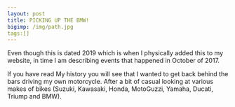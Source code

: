 ```yaml
---
layout: post
title: PICKING UP THE BMW!
bigimp: /img/path.jpg
tags:[]
---
```


Even though this is dated 2019 which is when I physically added this to my website, in time I am describing events that happened in October of 2017. 

If you have read My history you will see that I wanted to get back behind the bars driving my own motorcycle. After a bit of casual looking at various makes of bikes (Suzuki, Kawasaki, Honda, MotoGuzzi, Yamaha, Ducati, Triump and BMW).
